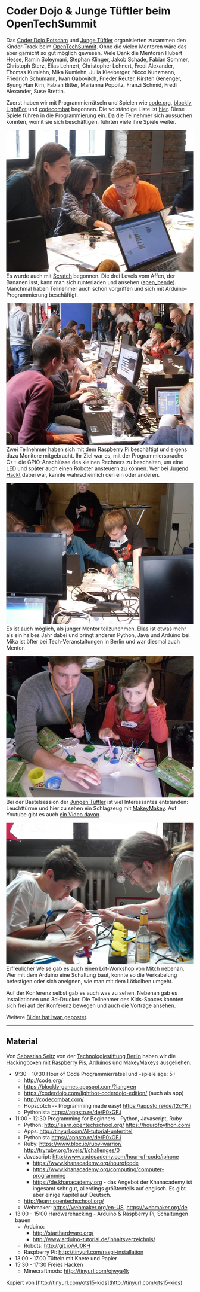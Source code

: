 Coder Dojo & Junge Tüftler beim OpenTechSummit
==============================================

Das [Coder Dojo Potsdam](http://zen.coderdojo.com/dojo/861) und [Junge Tüftler](http://junge-tueftler.de/) organisierten zusammen den Kinder-Track beim [OpenTechSummit](http://opentechsummit.net/). 
Ohne die vielen Mentoren wäre das aber garnicht so gut möglich gewesen. 
Viele Dank die Mentoren Hubert Hesse, Ramin Soleymani, Stephan Klinger, Jakob Schade, Fabian Sommer, Christoph Sterz, Elias Lehnert, Christopher Lehnert, Fredi Alexander, Thomas Kumlehn, Mika Kumlehn, Julia Kleeberger, Nicco Kunzmann, Friedrich Schumann, Iwan Gabovitch, Frieder Reuter, Kirsten Genenger, Byung Han Kim, Fabian Bitter, Marianna Poppitz, Franzi Schmid, Fredi Alexander, Suse Brettin.

Zuerst haben wir mit Programmierrätseln und Spielen wie 
[code.org](http://code.org), 
[blockly](https://blockly-games.appspot.com/?lang=en), 
[LightBot](https://coderdojo.com/lightbot-coderdojo-edition/) und 
[codecombat](http://codecombat.com/) begonnen. 
Die volständige Liste ist [hier](#material). 
Diese Spiele führen in die Programmierung ein. 
Da die Teilnehmer sich aussuchen konnten, womit sie sich beschäftigen, 
führten viele ihre Spiele weiter.

![](bilder/ChristopherLehnert/SDC12093.JPG)  
Es wurde auch mit [Scratch](http://scratch.mit.edu/) begonnen. 
Die drei Levels vom Affen, der Bananen isst, 
kann man sich runterladen und ansehen ([apen_bende](https://github.com/CoderDojoPotsdam/projects/tree/be6940b3346088a3b66ec42353ce62eb0a3d49e0/Scratch%20Projects)). 
Manchmal haben Teilnehmer auch schon vorgriffen und sich mit Arduino-Programmierung beschäftigt.













![](bilder/ChristopherLehnert/SDC12101.JPG)  
Zwei Teilnehmer haben sich mit dem [Raspberry Pi](http://www.raspberrypi.org/) beschäftigt und eigens dazu Monitore mitgebracht. 
Ihr Ziel war es, mit der Programmiersprache C++ die GPIO-Anschlüsse des kleinen Rechners zu beschalten, 
um eine LED und später auch einen Roboter ansteuern zu können. 
Wer bei [Jugend Hackt](http://jugendhackt.de/) dabei war, 
kannte wahrscheinlich den ein oder anderen.














![](bilder/ChristopherLehnert/SDC12104.JPG)  
Es ist auch möglich, als junger Mentor teilzunehmen. 
Elias ist etwas mehr als ein halbes Jahr dabei und bringt anderen Python, Java und Arduino bei. 
Mika ist öfter bei Tech-Veranstaltungen in Berlin und war diesmal auch Mentor.













![](bilder/ChristopherLehnert/SDC12113.JPG)  
Bei der Bastelsession der [Jungen Tüftler](http://junge-tueftler.de/) ist viel Interessantes entstanden: 
Leuchttürme und hier zu sehen ein Schlagzeug mit [MakeyMakey](http://www.makeymakey.com/).
Auf Youtube gibt es auch [ein Video davon](https://youtu.be/nvZsLxjl1yg).












![](bilder/juliakleeberger/loeten_beim_OTS.jpg)  
Erfreulicher Weise gab es auch einen Löt-Workshop von Mitch nebenan. 
Wer mit dem Arduino eine Schaltung baut, 
konnte so die Verkabelung befestigen oder sich aneignen, wie man mit dem Lötkolben umgeht.



Auf der Konferenz selbst gab es auch was zu sehen. 
Nebenan gab es Installationen und 3d-Drucker. 
Die Teilnehmer des Kids-Spaces konnten sich frei auf der Konferenz bewegen und auch die Vorträge ansehen. 

Weitere [Bilder hat Iwan gepostet](https://www.flickr.com/photos/qubodup/sets/72157652676120350).



-------------------

Material
--------

Von [Sebastian Seitz](http://s-seitz.de/index.php/2013/12/hacken-mit-offener-hard-und-software/#comments) von der [Technologiestiftung Berlin](http://www.technologiestiftung-berlin.de) haben wir die [Hackingboxen](https://www.technologiestiftung-berlin.de/de/top-themen/work/hacking-box/) mit [Raspberry Pis](http://www.raspberrypi.org/), [Arduinos](https://arduino.cc) und [MakeyMakeys](http://makeymakey.com/) ausgeliehen.

 - 9:30 - 10:30   Hour of Code Programmierrätsel und -spiele age: 5+
    - http://code.org/ 
    - https://blockly-games.appspot.com/?lang=en 
    - https://coderdojo.com/lightbot-coderdojo-edition/ (auch als app) 
    - http://codecombat.com/
    - Hopscotch -- Programming made easy! https://appsto.re/de/f2cYK.i
    - Pythonista https://appsto.re/de/P0xGF.i
 - 11:00 - 12:30   Programming for Beginners - Python, Javascript, Ruby
    - Python: http://learn.opentechschool.org/ https://hourofpython.com/
    - Apps: http://tinyurl.com/AI-tutorial-untertitel
    - Pythonista https://appsto.re/de/P0xGF.i
    - Ruby: https://www.bloc.io/ruby-warrior/ http://tryruby.org/levels/1/challenges/0
    - Javascript: http://www.codecademy.com/hour-of-code/iphone 
        - https://www.khanacademy.org/hourofcode 
        - https://www.khanacademy.org/computing/computer-programming 
        - https://de.khanacademy.org  - das Angebot der Khanacademy ist ingesamt sehr gut, allerdings  größtenteils auf englisch. Es gibt aber einige Kapitel auf Deutsch.
    - http://learn.opentechschool.org/
    - Webmaker: https://webmaker.org/en-US, https://webmaker.org/de
 - 13:00 - 15:00   Hardwarehacking - Arduino & Raspberry Pi, Schaltungen bauen
    - Arduino: 
	    - http://starthardware.org/ 
	    - http://www.arduino-tutorial.de/inhaltsverzeichnis/
    - Robots: http://git.io/vU0KH
    - Raspberry Pi: http://tinyurl.com/raspi-installation
 - 13.00 - 17.00   Tüfteln mit Knete und Papier
 - 15:30 - 17:30   Freies Hacken
    - Minecraftmods: http://tinyurl.com/ojwya4k

Kopiert von [http://tinyurl.com/ots15-kids](http://tinyurl.com/ots15-kids)